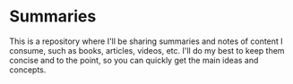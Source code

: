 # Summaries

This is a repository where I'll be sharing summaries and notes of content I consume, such as books, articles, videos, etc.
I'll do my best to keep them concise and to the point, so you can quickly get the main ideas and concepts.